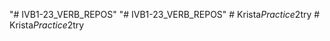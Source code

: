 "# IVB1-23_VERB_REPOS" 
"# IVB1-23_VERB_REPOS" 
#   K r i s t a _ P r a c t i c e _ 2 t r y  
 #   K r i s t a _ P r a c t i c e _ 2 t r y  
 